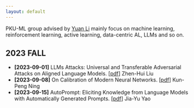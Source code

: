 ```yaml
---
layout: default
---
```

PKU-ML group advised by [Yuan Li](https://yuanli2333.github.io/) mainly focus on machine learning, reinforcement learning, active learning, data-centric AL, LLMs and so on.
## 2023 FALL
- **[2023-09-01]** LLMs Attacks: Universal and Transferable Adversarial Attacks on Aligned Language Models. [[pdf](./ppt/20230901-LLMs-Attacker.pdf)] Zhen-Hui Liu
- **[2023-09-08]** On Calibration of Modern Neural Networks. [[pdf](./ppt/20230908_Model%20Calibration.pdf)] Kun-Peng Ning
- **[2023-09-15]** AutoPrompt: Eliciting Knowledge from Language Models with Automatically Generated Prompts. [[pdf](./ppt/20230915-AutoPrompt.pdf)] Jia-Yu Yao
